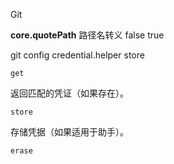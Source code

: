 Git

**core.quotePath**   路径名转义 false true

git config credential.helper store 

```
get
```

返回匹配的凭证（如果存在）。

```
store
```

存储凭据（如果适用于助手）。

```
erase
```